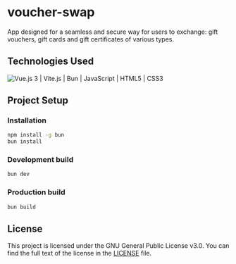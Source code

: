 # voucher-swap
App designed for a seamless and secure way for users to exchange:
gift vouchers, gift cards and gift certificates of various types.

## Technologies Used

![Vue.js 3 | Vite.js | Bun | JavaScript | HTML5 | CSS3](https://skillicons.dev/icons?i=vue,vite,bun,js,html,css&perline=3)


## Project Setup

### Installation

```sh
npm install -g bun
bun install
```

### Development build

```sh
bun dev
```

### Production build

```sh
bun build
```

## License

This project is licensed under the GNU General Public License v3.0.
You can find the full text of the license in the [LICENSE](LICENSE) file.

[def]: https://skillicons.dev